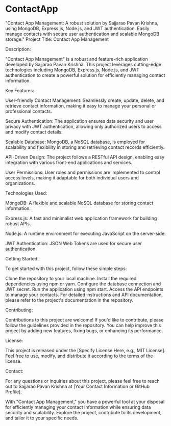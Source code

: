 # ContactApp
"Contact App Management: A robust solution by Sajjarao Pavan Krishna, using MongoDB, Express.js, Node.js, and JWT authentication. Easily manage contacts with secure user authentication and scalable MongoDB storage."
Project Title: Contact App Management

Description:

"Contact App Management" is a robust and feature-rich application developed by Sajjarao Pavan Krishna. This project leverages cutting-edge technologies including MongoDB, Express.js, Node.js, and JWT authentication to create a powerful solution for efficiently managing contact information.

Key Features:

User-friendly Contact Management: Seamlessly create, update, delete, and retrieve contact information, making it easy to manage your personal or professional contacts.

Secure Authentication: The application ensures data security and user privacy with JWT authentication, allowing only authorized users to access and modify contact details.

Scalable Database: MongoDB, a NoSQL database, is employed for scalability and flexibility in storing and retrieving contact records efficiently.

API-Driven Design: The project follows a RESTful API design, enabling easy integration with various front-end applications and services.

User Permissions: User roles and permissions are implemented to control access levels, making it adaptable for both individual users and organizations.

Technologies Used:

MongoDB: A flexible and scalable NoSQL database for storing contact information.

Express.js: A fast and minimalist web application framework for building robust APIs.

Node.js: A runtime environment for executing JavaScript on the server-side.

JWT Authentication: JSON Web Tokens are used for secure user authentication.

Getting Started:

To get started with this project, follow these simple steps:

Clone the repository to your local machine.
Install the required dependencies using npm or yarn.
Configure the database connection and JWT secret.
Run the application using npm start.
Access the API endpoints to manage your contacts.
For detailed instructions and API documentation, please refer to the project's documentation in the repository.

Contributing:

Contributions to this project are welcome! If you'd like to contribute, please follow the guidelines provided in the repository. You can help improve this project by adding new features, fixing bugs, or enhancing its performance.

License:

This project is released under the [Specify License Here, e.g., MIT License]. Feel free to use, modify, and distribute it according to the terms of the license.

Contact:

For any questions or inquiries about this project, please feel free to reach out to Sajjarao Pavan Krishna at [Your Contact Information or GitHub Profile].

With "Contact App Management," you have a powerful tool at your disposal for efficiently managing your contact information while ensuring data security and scalability. Explore the project, contribute to its development, and tailor it to your specific needs.
